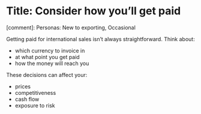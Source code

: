 # Title: Consider how you&rsquo;ll get paid
[comment]: Personas: New to exporting, Occasional

Getting paid for international sales isn&rsquo;t always straightforward. Think about:

- which currency to invoice in
- at what point you get paid
- how the money will reach you

These decisions can affect your:

- prices
- competitiveness
- cash flow
- exposure to risk
